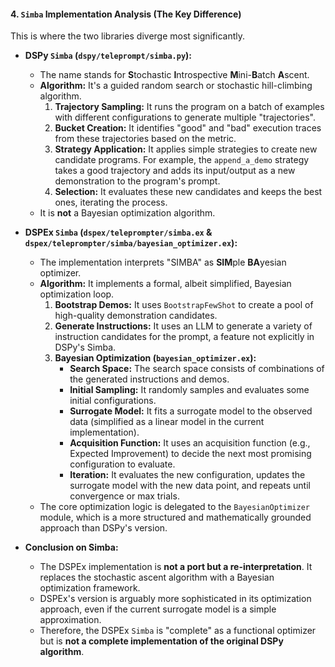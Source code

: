 #### 4. `Simba` Implementation Analysis (The Key Difference)

This is where the two libraries diverge most significantly.

*   **DSPy `Simba` (`dspy/teleprompt/simba.py`):**
    *   The name stands for **S**tochastic **I**ntrospective **M**ini-**B**atch **A**scent.
    *   **Algorithm:** It's a guided random search or stochastic hill-climbing algorithm.
        1.  **Trajectory Sampling:** It runs the program on a batch of examples with different configurations to generate multiple "trajectories".
        2.  **Bucket Creation:** It identifies "good" and "bad" execution traces from these trajectories based on the metric.
        3.  **Strategy Application:** It applies simple strategies to create new candidate programs. For example, the `append_a_demo` strategy takes a good trajectory and adds its input/output as a new demonstration to the program's prompt.
        4.  **Selection:** It evaluates these new candidates and keeps the best ones, iterating the process.
    *   It is **not** a Bayesian optimization algorithm.

*   **DSPEx `Simba` (`dspex/teleprompter/simba.ex` & `dspex/teleprompter/simba/bayesian_optimizer.ex`):**
    *   The implementation interprets "SIMBA" as **SIM**ple **BA**yesian optimizer.
    *   **Algorithm:** It implements a formal, albeit simplified, Bayesian optimization loop.
        1.  **Bootstrap Demos:** It uses `BootstrapFewShot` to create a pool of high-quality demonstration candidates.
        2.  **Generate Instructions:** It uses an LLM to generate a variety of instruction candidates for the prompt, a feature not explicitly in DSPy's Simba.
        3.  **Bayesian Optimization (`bayesian_optimizer.ex`):**
            *   **Search Space:** The search space consists of combinations of the generated instructions and demos.
            *   **Initial Sampling:** It randomly samples and evaluates some initial configurations.
            *   **Surrogate Model:** It fits a surrogate model to the observed data (simplified as a linear model in the current implementation).
            *   **Acquisition Function:** It uses an acquisition function (e.g., Expected Improvement) to decide the next most promising configuration to evaluate.
            *   **Iteration:** It evaluates the new configuration, updates the surrogate model with the new data point, and repeats until convergence or max trials.
    *   The core optimization logic is delegated to the `BayesianOptimizer` module, which is a more structured and mathematically grounded approach than DSPy's version.

*   **Conclusion on Simba:**
    *   The DSPEx implementation is **not a port but a re-interpretation**. It replaces the stochastic ascent algorithm with a Bayesian optimization framework.
    *   DSPEx's version is arguably more sophisticated in its optimization approach, even if the current surrogate model is a simple approximation.
    *   Therefore, the DSPEx `Simba` is "complete" as a functional optimizer but is **not a complete implementation of the original DSPy algorithm**.

